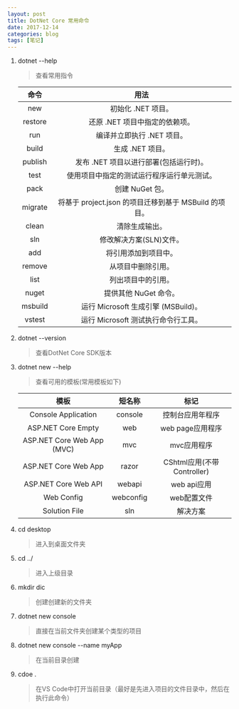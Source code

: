 ```yaml
---
layout: post
title: DotNet Core 常用命令
date: 2017-12-14
categories: blog
tags: [笔记]
---
```

1. dotnet --help

   > 查看常用指令

   |   命令    |                   用法                   |
   | :-----: | :------------------------------------: |
   |   new   |              初始化 .NET 项目。              |
   | restore |           还原 .NET 项目中指定的依赖项。           |
   |   run   |            编译并立即执行 .NET 项目。            |
   |  build  |              生成 .NET 项目。               |
   | publish |        发布 .NET 项目以进行部署(包括运行时)。         |
   |  test   |         使用项目中指定的测试运行程序运行单元测试。          |
   |  pack   |              创建 NuGet 包。               |
   | migrate | 将基于 project.json 的项目迁移到基于 MSBuild 的项目。 |
   |  clean  |                清除生成输出。                 |
   |   sln   |             修改解决方案(SLN)文件。             |
   |   add   |               将引用添加到项目中。               |
   | remove  |               从项目中删除引用。                |
   |  list   |               列出项目中的引用。                |
   |  nuget  |             提供其他 NuGet 命令。             |
   | msbuild |      运行 Microsoft 生成引擎 (MSBuild)。      |
   | vstest  |        运行 Microsoft 测试执行命令行工具。​        |

2. dotnet --version

   > 查看DotNet Core SDK版本

3. dotnet new --help

   > 查看可用的模板(常用模板如下)

   

   |             模板             |    短名称    |           标记           |
   | :------------------------: | :-------: | :--------------------: |
   |    Console Application     |  console  |        控制台应用年程序        |
   |     ASP.NET Core Empty     |    web    |      web page应用程序      |
   | ASP.NET Core Web App (MVC) |    mvc    |        mvc应用程序         |
   |    ASP.NET Core Web App    |   razor   | CShtml应用(不带Controller) |
   |    ASP.NET Core Web API    |  webapi   |       web api应用        |
   |         Web Config         | webconfig |        web配置文件         |
   |       Solution File        |    sln    |          解决方案          |


4. cd desktop

   > 进入到桌面文件夹

5. cd ../

   > 进入上级目录

6. mkdir dic

   > 创建创建新的文件夹

7. dotnet new console 

   > 直接在当前文件夹创建某个类型的项目

8. dotnet new console --name myApp

   > 在当前目录创建

9. cdoe .

   > 在VS Code中打开当前目录（最好是先进入项目的文件目录中，然后在执行此命令）

